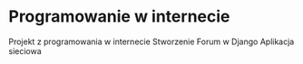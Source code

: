 # Programowanie w internecie
Projekt z programowania w internecie
Stworzenie Forum w Django
Aplikacja sieciowa
